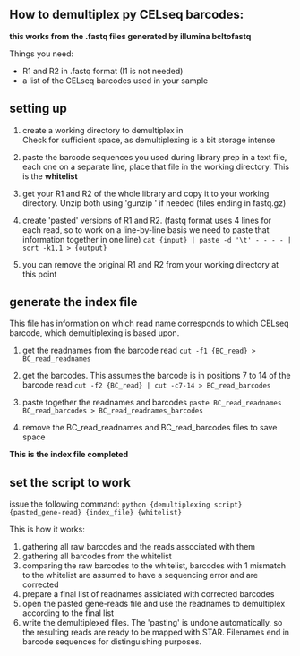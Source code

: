 How to demultiplex py CELseq barcodes:
--

**this works from the .fastq files generated by illumina bcltofastq**

Things you need:
- R1 and R2 in .fastq format (I1 is not needed)  
- a list of the CELseq barcodes used in your sample


setting up
--

1. create a working directory to demultiplex in  
Check for sufficient space, as demultiplexing is a bit storage intense

1. paste the barcode sequences you used during library prep in a text file, each one on a separate line, place that file in the working directory. This is the **whitelist**  

1. get your R1 and R2 of the whole library and copy it to your working directory. Unzip both using 'gunzip <filename>' if needed (files ending in fastq.gz)

1. create 'pasted' versions of R1 and R2. (fastq format uses 4 lines for each read, so to work on a line-by-line basis we need to paste that information together in one line) ```cat {input} | paste -d '\t' - - - - | sort -k1,1 > {output}```

1. you can remove the original R1 and R2 from your working directory at this point

generate the index file
--

This file has information on which read name corresponds to which CELseq barcode, which demultiplexing is based upon.

1. get the readnames from the barcode read ```cut -f1 {BC_read} > BC_read_readnames```

1. get the barcodes. This assumes the barcode is in positions 7 to 14 of the barcode read ```cut -f2 {BC_read} | cut -c7-14 > BC_read_barcodes```

1. paste together the readnames and barcodes ```paste BC_read_readnames BC_read_barcodes > BC_read_readnames_barcodes```

1. remove the BC_read_readnames and BC_read_barcodes files to save space

**This is the index file completed**

set the script to work
--

issue the following command: ```python {demultiplexing script} {pasted_gene-read} {index_file} {whitelist}```

This is how it works:

1. gathering all raw barcodes and the reads associated with them
1. gathering all barcodes from the whitelist  
1. comparing the raw barcodes to the whitelist, barcodes with 1 mismatch to the whitelist are assumed to have a sequencing error and are corrected
1. prepare a final list of readnames assiciated with corrected barcodes  
1. open the pasted gene-reads file and use the readnames to demultiplex according to the final list
1. write the demultiplexed files. The 'pasting' is undone automatically, so the resulting reads are ready to be mapped with STAR. Filenames end in barcode sequences for distinguishing purposes.
